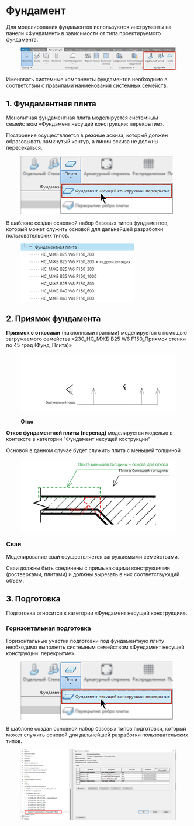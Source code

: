 # Фундамент

Для моделирования фундаментов используются инструменты на панели «Фундамент» в зависимости от типа проектируемого фундамента.

<figure><img src="../../.gitbook/assets/Фундамент 1.png" alt=""><figcaption></figcaption></figure>

Именовать системные компоненты фундаментов необходимо в соответствии с [правилами наименования системных семейств](../../reglament-bim/interactive-blocks.md).

## 1. **Фундаментная плита**

Монолитная фундаментная плита моделируется системным семейством «Фундамент несущей конструкции: перекрытие».

Построение осуществляется в режиме эскиза, который должен образовывать замкнутый контур, а линии эскиза не должны пересекаться.

<figure><img src="../../.gitbook/assets/Фундамент 2.png" alt=""><figcaption></figcaption></figure>

В шаблоне создан основной набор базовых типов фундаментов, который может служить основой для дальнейшей разработки пользовательских типов.

<figure><img src="../../.gitbook/assets/Фундамент 3.png" alt=""><figcaption></figcaption></figure>



## **2. Приямок фундамента**

**Приямок с откосами** (наклонными гранями) моделируется с помощью загружаемого семейства «230\_НС\_МЖБ В25 W6 F150\_Приямок стенки по 45 град (Фунд\_Плита)»

<figure><img src="../../.gitbook/assets/Фундамент 4.svg" alt=""><figcaption><p><strong>Отко</strong></p></figcaption></figure>

**Откос фундаментной плиты (перепад)** моделируется моделью в контексте в категории "Фундамент несущей кострукции"

Основой в данном случае будет служить плита с меньшей толщиной

<figure><img src="../../.gitbook/assets/file.excalidraw.svg" alt=""><figcaption></figcaption></figure>

### **Сваи**

Моделирование свай осуществляется загружаемыми семействами.

Сваи должны быть соединены с примыкающими конструкциями (ростверками, плитами) и должны вырезать в них соответствующий объем.



## 3. **Подготовка**

Подготовка относится к категории «Фундамент несущей конструкции».

### Горизонтальная подготовка

Горизонтальные участки подготовки под фундаментную плиту необходимо выполнять системным семейством «Фундамент несущей конструкции: перекрытие».

<figure><img src="../../.gitbook/assets/Фундамент 2.png" alt=""><figcaption></figcaption></figure>

В шаблоне создан основной набор базовых типов подготовки, который может служить основой для дальнейшей разработки пользовательских типов.

<figure><img src="../../.gitbook/assets/Screenshot_1.png" alt=""><figcaption></figcaption></figure>

